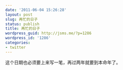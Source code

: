 ```yaml
---
date: '2011-06-04 15:26:28'
layout: post
slug: 再忙的日子
status: publish
title: 再忙的日子
wordpress_guid: http://jsms.me/?p=1286
wordpress_id: '1286'
categories:
- twitter
---
```


这个日期也必须要上来写一笔，再过两年就要到本命年了。
